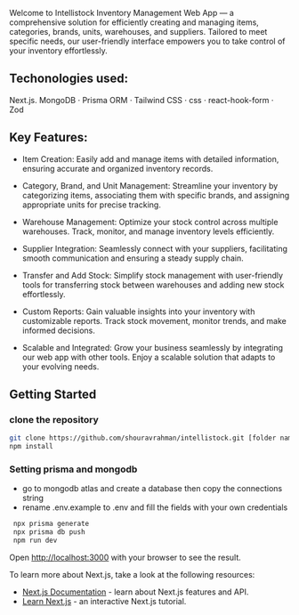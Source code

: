 Welcome to Intellistock Inventory Management Web App — a comprehensive solution for efficiently creating and managing items, categories, brands, units, warehouses, and suppliers. Tailored to meet specific needs, our user-friendly interface empowers you to take control of your inventory effortlessly.

## Techonologies used:
 Next.js. MongoDB · Prisma ORM · Tailwind CSS · css · react-hook-form · Zod 

## Key Features:

* Item Creation: Easily add and manage items with detailed information, ensuring accurate and organized inventory records.

* Category, Brand, and Unit Management: Streamline your inventory by categorizing items, associating them with specific brands, and assigning appropriate units for precise tracking.

* Warehouse Management: Optimize your stock control across multiple warehouses. Track, monitor, and manage inventory levels efficiently.

* Supplier Integration: Seamlessly connect with your suppliers, facilitating smooth communication and ensuring a steady supply chain.

* Transfer and Add Stock: Simplify stock management with user-friendly tools for transferring stock between warehouses and adding new stock effortlessly.

* Custom Reports: Gain valuable insights into your inventory with customizable reports. Track stock movement, monitor trends, and make informed decisions.

* Scalable and Integrated: Grow your business seamlessly by integrating our web app with other tools. Enjoy a scalable solution that adapts to your evolving needs.



## Getting Started
### clone the repository
```bash
git clone https://github.com/shouravrahman/intellistock.git [folder name]
npm install
```
### Setting prisma and mongodb
* go to mongodb atlas and create a database then copy the connections string
* rename .env.example to .env and fill the fields with your own credentials
```bash
 npx prisma generate
 npx prisma db push
 npm run dev
```

Open [http://localhost:3000](http://localhost:3000) with your browser to see the result.



To learn more about Next.js, take a look at the following resources:

- [Next.js Documentation](https://nextjs.org/docs) - learn about Next.js features and API.
- [Learn Next.js](https://nextjs.org/learn) - an interactive Next.js tutorial.

